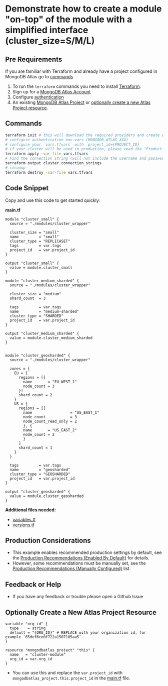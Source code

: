 <!-- This file is used to generate the examples/README.md files -->
# Demonstrate how to create a module "on-top" of the module with a simplified interface (cluster_size=S/M/L)

## Pre Requirements
If you are familiar with Terraform and already have a project configured in MongoDB Atlas go to [commands](#commands)

1. To run the `terraform` commands you need to install [Terraform](https://developer.hashicorp.com/terraform/install).
2. Sign up for a [MongoDB Atlas Account](https://www.mongodb.com/products/integrations/hashicorp-terraform)
3. Configure [authentication](https://registry.terraform.io/providers/mongodb/mongodbatlas/latest/docs#authentication)
4. An existing [MongoDB Atlas Project](https://registry.terraform.io/providers/mongodb/mongodbatlas/latest/docs/resources/project) or [optionally create a new Atlas Project resource](#optionally-create-a-new-atlas-project-resource).

## Commands
```sh
terraform init # this will download the required providers and create a `terraform.lock.hcl` file.
# configure authentication env-vars (MONGODB_ATLAS_XXX)
# configure your `vars.tfvars` with `project_id={PROJECT_ID}`
# if your cluster will be used in production, please read the "Production Considerations" below
terraform apply -var-file vars.tfvars
# Find the connection string (will not include the username and password, see the [database_user](https://registry.terraform.io/providers/mongodb/mongodbatlas/latest/docs/resources/database_user) documentation to configure your app's access)
terraform output cluster.connection_strings
# cleanup
terraform destroy -var-file vars.tfvars
```

## Code Snippet

Copy and use this code to get started quickly:

**main.tf**
```hcl
module "cluster_small" {
  source = "./modules/cluster_wrapper"

  cluster_size = "small"
  name         = "small"
  cluster_type = "REPLICASET"
  tags         = var.tags
  project_id   = var.project_id
}

output "cluster_small" {
  value = module.cluster_small
}

module "cluster_medium_sharded" {
  source = "./modules/cluster_wrapper"

  cluster_size = "medium"
  shard_count  = 3

  tags         = var.tags
  name         = "medium-sharded"
  cluster_type = "SHARDED"
  project_id   = var.project_id
}

output "cluster_medium_sharded" {
  value = module.cluster_medium_sharded
}


module "cluster_geosharded" {
  source = "./modules/cluster_wrapper"

  zones = {
    EU = {
      regions = [{
        name       = "EU_WEST_1"
        node_count = 3
      }]
      shard_count = 2
    }
    US = {
      regions = [{
        name                 = "US_EAST_1"
        node_count           = 3
        node_count_read_only = 2
        }, {
        name       = "US_EAST_2"
        node_count = 2
        }
      ]
      shard_count = 1
    }
  }

  tags         = var.tags
  name         = "geosharded"
  cluster_type = "GEOSHARDED"
  project_id   = var.project_id
}

output "cluster_geosharded" {
  value = module.cluster_geosharded
}
```

**Additional files needed:**
- [variables.tf](https://github.com/EspenAlbert/terraform-mongodbatlas-cluster-wip/blob/v0.0.9/examples/11_module_wrapper_cluster_size/variables.tf)
- [versions.tf](https://github.com/EspenAlbert/terraform-mongodbatlas-cluster-wip/blob/v0.0.9/examples/11_module_wrapper_cluster_size/versions.tf)


## Production Considerations
- This example enables recommended production settings by default, see the [Production Recommendations (Enabled By Default)](https://github.com/EspenAlbert/terraform-mongodbatlas-cluster-wip/blob/v0.0.9/README.md#production-recommendations-enabled-by-default) for details.
- However, some recommendations must be manually set, see the [Production Recommendations (Manually Configured)](https://github.com/EspenAlbert/terraform-mongodbatlas-cluster-wip/blob/v0.0.9/README.md#production-recommendations-manually-configured) list.

## Feedback or Help
- If you have any feedback or trouble please open a Github Issue

## Optionally Create a New Atlas Project Resource
```hcl
variable "org_id" {
  type    = string
  default = "{ORG_ID}" # REPLACE with your organization id, for example `65def6ce0f722a1507105aa5`.
}

resource "mongodbatlas_project" "this" {
  name   = "cluster-module"
  org_id = var.org_id
}
```

- You can use this and replace the `var.project_id` with `mongodbatlas_project.this.project_id` in the [main.tf](https://github.com/EspenAlbert/terraform-mongodbatlas-cluster-wip/blob/v0.0.9/examples/11_module_wrapper_cluster_size/main.tf) file.
